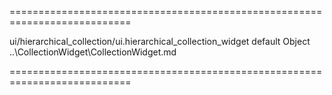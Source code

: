 ===========================================================================
<!--hidden--><!--/hidden-->
<!--module-->ui/hierarchical_collection/ui.hierarchical_collection_widget<!--/module-->
<!--export-->default<!--/export-->
<!--type-->Object<!--/type-->
<!--inherits-->..\CollectionWidget\CollectionWidget.md<!--/inherits-->
===========================================================================

<!--shortDescription-->

<!--/shortDescription-->

<!--fullDescription-->

<!--/fullDescription-->